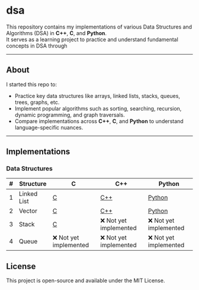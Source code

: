 # dsa

This repository contains my implementations of various Data Structures and Algorithms (DSA) in **C++**, **C**, and **Python**.  
It serves as a learning project to practice and understand fundamental concepts in DSA through 

---

## About

I started this repo to:

- Practice key data structures like arrays, linked lists, stacks, queues, trees, graphs, etc.
- Implement popular algorithms such as sorting, searching, recursion, dynamic programming, and graph traversals.
- Compare implementations across **C++**, **C**, and **Python** to understand language-specific nuances.

---

## Implementations

### Data Structures

| #   | Structure   | C                                                                              | C++                                                                                | Python                                                                                   |
| --- | ----------- | ------------------------------------------------------------------------------ | ---------------------------------------------------------------------------------- | ---------------------------------------------------------------------------------------- |
| 1   | Linked List | [C](https://github.com/veronin1/dsa/tree/main/data%20structures/c/linked_list) | [C++](https://github.com/veronin1/dsa/tree/main/data%20structures/cpp/linked_list) | [Python](https://github.com/veronin1/dsa/tree/main/data%20structures/python/linked_list) |
| 2   | Vector      | [C](https://github.com/veronin1/dsa/tree/main/data%20structures/c/vector)      | [C++](https://github.com/veronin1/dsa/tree/main/data%20structures/cpp/vector)      | [Python](https://github.com/veronin1/dsa/tree/main/data%20structures/python/vector)      |
| 3   | Stack       | [C](https://github.com/veronin1/dsa/tree/main/data%20structures/c/stack)       | ❌ Not yet implemented                                                             | ❌ Not yet implemented                                                                   |
| 4   | Queue       | ❌ Not yet implemented                                                         | ❌ Not yet implemented                                                             | ❌ Not yet implemented                                                                   |

<!--
| #   | Structure   | C                                                                                  | C++                                                                 | Python                                                                                      |
| --- | ----------- | ------------------------------------------------------------------------------------ | ------------------------------------------------------------------- | -------------------------------------------------------------------------------------------- |
| 1   | Linked List | [C](https://github.com/veronin1/dsa/tree/main/data%20structures/c/linked_list)     | [C++](https://github.com/veronin1/dsa/tree/main/data%20structures/cpp/linked_list) | [Python](https://github.com/veronin1/dsa/tree/main/data%20structures/python/linked_list)     |
| 2   | Vector      | [C](https://github.com/veronin1/dsa/tree/main/data%20structures/c/vector)          | [C++](https://github.com/veronin1/dsa/tree/main/data%20structures/cpp/vector)          | [Python](https://github.com/veronin1/dsa/tree/main/data%20structures/python/vector)          |
| 3   | Stack       | [C](https://github.com/veronin1/dsa/tree/main/data%20structures/c/stack)           | [C++](https://github.com/veronin1/dsa/tree/main/data%20structures/cpp/stack)           | [Python](https://github.com/veronin1/dsa/tree/main/data%20structures/python/stack)           |
| 4   | Queue       | [C](https://github.com/veronin1/dsa/tree/main/data%20structures/c/queue)           | [C++](https://github.com/veronin1/dsa/tree/main/data%20structures/cpp/queue)           | [Python](https://github.com/veronin1/dsa/tree/main/data%20structures/python/queue)           |
-->

## License

This project is open-source and available under the MIT License.
